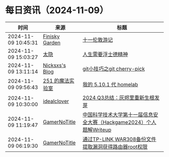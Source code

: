 ﻿# 每日资讯（2024-11-09）

|时间|来源|标题|
|---|---|---|
|2024-11-09 10:45:31|[Finisky Garden](https://finisky.github.io/atom.xml)|[十一伦敦游记](https://finisky.github.io/london-travel/)|
|2024-11-09 15:03:27|[太隐](https://wangyurui.com/feed.xml)|[人生需要浮士德精神](https://wangyurui.com/posts/fu-shi-de-jing-shen-fe7413c8)|
|2024-11-09 13:11:14|[Nicksxs's Blog](https://nicksxs.me/atom.xml)|[git小技巧之git cherry-pick](https://nicksxs.me/2024/11/09/git%E5%B0%8F%E6%8A%80%E5%B7%A7%E4%B9%8Bgit-cherry-pick/)|
|2024-11-09 09:56:43|[251 的魔法实验室](https://blog.251.sh/feed/)|[我的 5.10.1 代 homelab](https://blog.251.sh/my-5-gen-10-1-homelab)|
|2024-11-09 10:30:00|[idealclover](https://idealclover.top/feed)|[2024 Q3总结：灰烬里重新生根发芽](https://idealclover.top/archives/640/)|
|2024-11-09 11:19:47|[GamerNoTitle](https://bili33.top/atom.xml)|[中国科学技术大学第十一届信息安全大赛（Hackgame2024）个人题解Writeup](https://bili33.top/posts/CTF-Hackergame2024-Writeup/)|
|2024-11-09 06:19:30|[GamerNoTitle](https://bili33.top/atom.xml)|[通过TP-LINK WAR308备份文件提取漏洞获得路由器root权限](https://bili33.top/posts/Hacking-TL-WAR308-Router-and-Get-root-Access/)|
